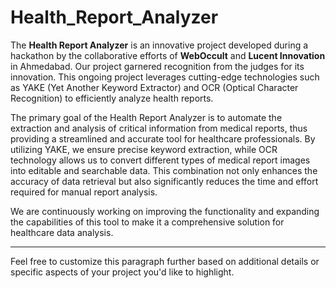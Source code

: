 # Health_Report_Analyzer


The **Health Report Analyzer** is an innovative project developed during a hackathon by the collaborative efforts of **WebOccult** and **Lucent Innovation** in Ahmedabad. Our project garnered recognition from the judges for its innovation. This ongoing project leverages cutting-edge technologies such as YAKE (Yet Another Keyword Extractor) and OCR (Optical Character Recognition) to efficiently analyze health reports.

The primary goal of the Health Report Analyzer is to automate the extraction and analysis of critical information from medical reports, thus providing a streamlined and accurate tool for healthcare professionals. By utilizing YAKE, we ensure precise keyword extraction, while OCR technology allows us to convert different types of medical report images into editable and searchable data. This combination not only enhances the accuracy of data retrieval but also significantly reduces the time and effort required for manual report analysis.

We are continuously working on improving the functionality and expanding the capabilities of this tool to make it a comprehensive solution for healthcare data analysis.

---

Feel free to customize this paragraph further based on additional details or specific aspects of your project you'd like to highlight.
